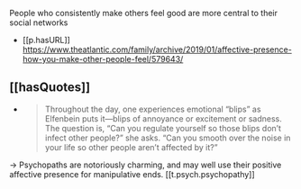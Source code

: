 


People who consistently make others feel good are more central to their social networks

- [[p.hasURL]] https://www.theatlantic.com/family/archive/2019/01/affective-presence-how-you-make-other-people-feel/579643/ 

## [[hasQuotes]]

- > Throughout the day, one experiences emotional “blips” as Elfenbein puts it—blips of annoyance or excitement or sadness. The question is, “Can you regulate yourself so those blips don’t infect other people?” she asks. “Can you smooth over the noise in your life so other people aren’t affected by it?”

->  Psychopaths are notoriously charming, and may well use their positive affective presence for manipulative ends. [[t.psych.psychopathy]] 


